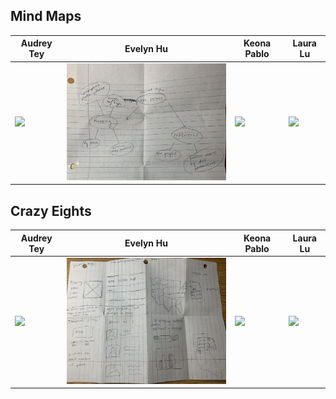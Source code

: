 ## Mind Maps
| Audrey Tey | Evelyn Hu | Keona Pablo | Laura Lu |
| --- | --- | --- | --- |
| <img src="https://github.com/evelyn-s-hu/DH151-CIA/blob/main/images/AudreyMindmap.png?raw=true" width="350">  | <img src="https://github.com/evelyn-s-hu/DH151-CIA/blob/main/images/EvelynMindmap.jpg?raw=true" width="350">  | <img src="https://github.com/evelyn-s-hu/DH151-CIA/blob/main/images/Keonamindmap.png?raw=true" width="350">  | <img src="https://github.com/evelyn-s-hu/DH151-CIA/blob/main/images/LauraMindmap.png?raw=true" width="350">  |

## Crazy Eights
| Audrey Tey | Evelyn Hu | Keona Pablo | Laura Lu |
| --- | --- | --- | --- |
| <img src="https://github.com/evelyn-s-hu/DH151-CIA/blob/main/images/AudreyCrazyEights.png?raw=true" width="350">  | <img src="https://github.com/evelyn-s-hu/DH151-CIA/blob/main/images/EvelynCrazyEights.jpg?raw=true" width="350">  | <img src="https://github.com/evelyn-s-hu/DH151-CIA/blob/main/images/keonacrazyeight.png?raw=true" width="350">  | <img src="https://github.com/evelyn-s-hu/DH151-CIA/blob/main/images/LauraCrazyEights.png?raw=true" width="350">  |
